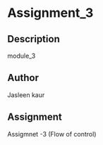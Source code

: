 # Assignment_3

## Description
module_3

## Author
Jasleen kaur

## Assignment
Assigmnet -3 (Flow of control)
